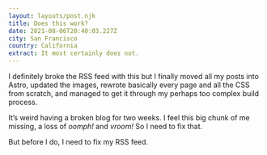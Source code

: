 ```yaml
---
layout: layouts/post.njk
title: Does this work?
date: 2021-08-06T20:40:03.227Z
city: San Francisco
country: California
extract: It most certainly does not.
---
```


I definitely broke the RSS feed with this but I finally moved all my posts into Astro, updated the images, rewrote basically every page and all the CSS from scratch, and managed to get it through my perhaps too complex build process.

It’s weird having a broken blog for two weeks. I feel this big chunk of me missing, a loss of _oomph!_ and _vroom!_ So I need to fix that.

But before I do, I need to fix my RSS feed.
